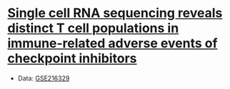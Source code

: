 # [Single cell RNA sequencing reveals distinct T cell populations in immune-related adverse events of checkpoint inhibitors](https://pubmed.ncbi.nlm.nih.gov/36513074/)
- Data: [GSE216329](https://www.ncbi.nlm.nih.gov/geo/query/acc.cgi?acc=GSE216329)
